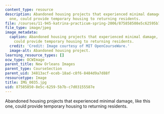 ```yaml
---
content_type: resource
description: Abandoned housing projects that experienced minimal damage, like this
  one, could provide temporary housing to returning residents.
file: /courses/11-945-katrina-practicum-spring-2006/875858508e5c62595b7bc7d03155587e_IMG_0035.jpg
file_type: image/jpeg
image_metadata:
  caption: Abandoned housing projects that experienced minimal damage, like this one,
    could provide temporary housing to returning residents.
  credit: 'Credit: Image courtesy of MIT OpenCourseWare.'
  image-alt: Abandoned housing project.
learning_resource_types: []
ocw_type: OCWImage
parent_title: New Orleans Images
parent_type: CourseSection
parent_uid: 34813acf-eceb-18ad-c8f6-8484d9a7d88f
resourcetype: Image
title: IMG_0035.jpg
uid: 87585850-8e5c-6259-5b7b-c7d03155587e
---
```

Abandoned housing projects that experienced minimal damage, like this one, could provide temporary housing to returning residents.

